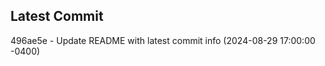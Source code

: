 
## Latest Commit
496ae5e - Update README with latest commit info (2024-08-29 17:00:00 -0400) <Yunxi-Zhou>
